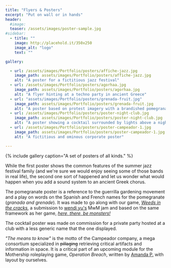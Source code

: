 ```yaml
---
title: "Flyers & Posters"
excerpt: "Put on wall or in hands"
header:
  #image:
  teaser: /assets/images/poster-sample.jpg
#sidebar:
  - title: ""
    image: http://placehold.it/350x250
    image_alt: "logo"
    text: ""

gallery:

  - url: /assets/images/Portfolio/posters/affiche-jazz.jpg
    image_path: assets/images/Portfolio/posters/affiche-jazz.jpg
    alt: "A poster for a fictitious jazz festival"
  - url: /assets/images/Portfolio/posters/agorhaa.jpg
    image_path: assets/images/Portfolio/posters/agorhaa.jpg
    alt: "A flyer hinting at a techno party in ancient Greece"
  - url: "assets/images/Portfolio/posters/grenada-fruit.jpg"
    image_path: assets/images/Portfolio/posters/grenada-fruit.jpg
    alt: "A poster based on protest imagery with a brandished pomegranate"
  - url: /assets/images/Portfolio/posters/poster-night-club.jpg
    image_path: assets/images/Portfolio/posters/poster-night-club.jpg
    alt: "A poster showing a cocktail surrounded by lights above a night club logo"
  - url: /assets/images/Portfolio/posters/poster-campeador-1.jpg
    image_path: assets/images/Portfolio/posters/poster-campeador-1.jpg
    alt: "A fictitious and ominous corporate poster"

---
```


{% include gallery caption="A set of posters of all kinds." %}

While the first poster shows the common features of the summer jazz festival family (and we're sure we would enjoy seeing some of those bands in real life), the second one sort of happened and let us wonder what would happen when you add a sound system to an ancient Greek chorus.

The pomegranate poster is a reference to the guerrilla gardening movement and a play on words on the Spanish and French names for the pomegranate (*granada and grenade*). It was made to go along with our game, [*Weeds in the cracks*](https://contrabandrimer.itch.io/weeds-in-the-cracks), a submission to [wendi yu's](https://twitter.com/wen_di_yu) MwM jam and based on the same framework as her game, [*here, there, be monsters!*](https://wendiy.itch.io/here-there-be-monsters)

The cocktail poster was made on commission for a private party hosted at a club with a less generic name that the one displayed.

*"The means to know"* is the motto of the Campeador company, a mega consortium specialized in ~~pillaging~~ retrieving critical artifacts and information in space. It is a critical part of an upcoming module for the Mothership roleplaying game, *Operation Breach*, written by [Amanda P.](https://weirdwonder.itch.io/) with layout by ourselves.
